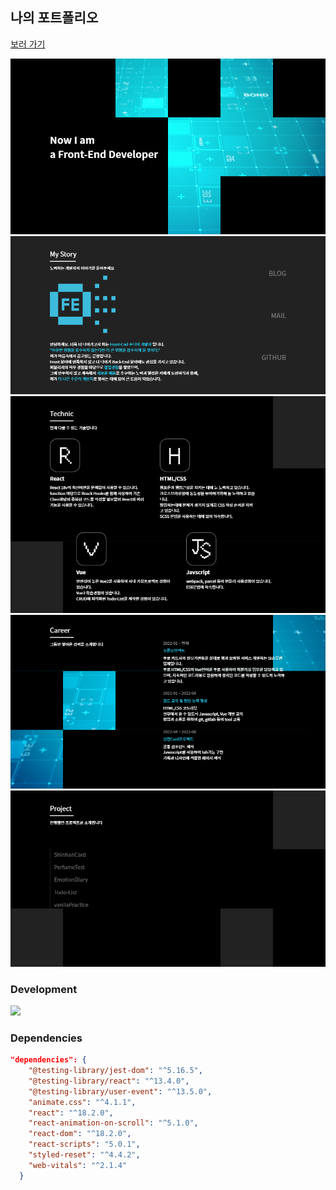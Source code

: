 ## 나의 포트폴리오

[보러 가기](https://portfolio-sy.web.app)

![메인 화면](/public/assets/images/@img_section1.png)
![나의 이야기](/public/assets/images/@img_section2.png)
![나의 기술](/public/assets/images/@img_section3.png)
![나의 경력](/public/assets/images/@img_section4.png)
![나의 프로젝트](/public/assets/images/@img_section5.png)

### Development

<img src="https://img.shields.io/badge/React-v18-purple" />

### Dependencies

``` json
"dependencies": {
    "@testing-library/jest-dom": "^5.16.5",
    "@testing-library/react": "^13.4.0",
    "@testing-library/user-event": "^13.5.0",
    "animate.css": "^4.1.1",
    "react": "^18.2.0",
    "react-animation-on-scroll": "^5.1.0",
    "react-dom": "^18.2.0",
    "react-scripts": "5.0.1",
    "styled-reset": "^4.4.2",
    "web-vitals": "^2.1.4"
  }
```